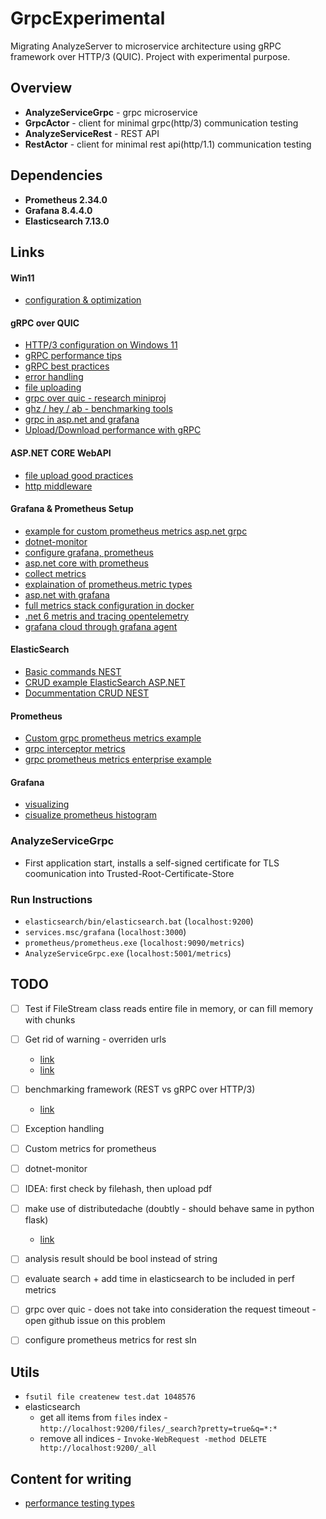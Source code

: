 # GrpcExperimental
Migrating AnalyzeServer to microservice architecture using gRPC framework over HTTP/3 (QUIC). Project with experimental purpose.

## Overview
* **AnalyzeServiceGrpc** - grpc microservice
* **GrpcActor** - client for minimal grpc(http/3) communication testing
* **AnalyzeServiceRest** - REST API
* **RestActor** - client for minimal rest api(http/1.1) communication testing

## Dependencies
* **Prometheus 2.34.0**
* **Grafana 8.4.4.0**
* **Elasticsearch 7.13.0**

## Links
#### Win11
- [configuration & optimization](https://beebom.com/how-speed-up-windows-11/)

#### gRPC over QUIC
- [HTTP/3 configuration on Windows 11](./win-http3-config.md)
- [gRPC performance tips](https://docs.microsoft.com/en-us/aspnet/core/grpc/performance?view=aspnetcore-6.0)
- [gRPC best practices](https://github.com/grpc/grpc-dotnet/tree/master/examples#uploader)
- [error handling](https://github.com/avinassh/grpc-errors/blob/master/csharp/Hello/HelloServer/Program.cs)
- [file uploading](https://www.vinsguru.com/grpc-file-upload-client-streaming/)
- [grpc over quic - research miniproj](https://github.com/jswilley/QUIC)
- [ghz / hey / ab - benchmarking tools](https://dev.to/hiisi13/easy-ways-to-load-test-a-grpc-service-1dm3)
- [grpc in asp.net and grafana](https://docs.microsoft.com/en-us/dotnet/architecture/grpc-for-wcf-developers/application-performance-management)
- [Upload/Download performance with gRPC](https://github.com/grpc/grpc-dotnet/issues/1186)

#### ASP.NET CORE WebAPI
- [file upload good practices](https://docs.microsoft.com/en-us/aspnet/core/mvc/models/file-uploads?view=aspnetcore-6.0)
- [http middleware](https://gist.github.com/songzheng45/a9c672e4c990d3fe088f62ee92499c47)

#### Grafana & Prometheus Setup
- [example for custom prometheus metrics asp.net grpc](https://github.com/Expense-Tracker-Team/portfolio-manager)
- [dotnet-monitor](https://devblogs.microsoft.com/dotnet/introducing-dotnet-monitor/)
- [configure grafana, prometheus](https://dotnetos.org/blog/2021-11-22-dotnet-monitor-grafana/)
- [asp.net core with prometheus](https://www.olivercoding.com/2018-07-22-prometheus-dotnetcore/)
- [collect metrics](https://docs.microsoft.com/en-us/dotnet/core/diagnostics/metrics-collection)
- [explaination of prometheus.metric types](https://aevitas.medium.com/expose-asp-net-core-metrics-with-prometheus-15e3356415f4)
- [asp.net with grafana](https://sachabarbs.wordpress.com/2020/02/07/setting-up-prometheus-and-grafana-monitoring/)
- [full metrics stack configuration in docker](https://medium.com/@niteshsinghal85/track-api-usage-with-prometheus-and-grafana-in-asp-net-core-cfdf03346b4)
- [.net 6 metris and tracing opentelemetry](https://www.meziantou.net/monitoring-a-dotnet-application-using-opentelemetry.htm)
- [grafana cloud through grafana agent](https://grafana.com/blog/2021/02/11/instrumenting-a-.net-web-api-using-opentelemetry-tempo-and-grafana-cloud/)

#### ElasticSearch
- [Basic commands NEST](https://www.elastic.co/guide/en/elasticsearch/client/net-api/current/nest-getting-started.html)
- [CRUD example ElasticSearch ASP.NET](https://vscode.dev/github/msfullstackdev/aspnetcore-elasticsearch-crud-azure/blob/master/CS.Repository/GenericRepository.cs)
- [Docummentation CRUD NEST](https://social.technet.microsoft.com/wiki/contents/articles/35095.crud-operation-in-elasticsearch-using-c-and-nest.aspx)

#### Prometheus
- [Custom grpc prometheus metrics example](https://github.com/Expense-Tracker-Team/portfolio-manager/tree/master/src/microservices/users/src/Api)
- [grpc interceptor metrics](https://github.com/alefcarlos/PlusUltra.AppMetrics.Grpc/blob/master/src/PlusUltra.AppMetrics.GrpcServer/Interceptors/MetricsInterceptor.cs)
- [grpc prometheus metrics enterprise example](https://github.com/e-conomic/csharp-grpc-prometheus)


#### Grafana
- [visualizing](https://docs.particular.net/samples/logging/prometheus-grafana/)
- [cisualize prometheus histogram](https://grafana.com/blog/2020/06/23/how-to-visualize-prometheus-histograms-in-grafana/)


### AnalyzeServiceGrpc
* First application start, installs a self-signed certificate for TLS coomunication into Trusted-Root-Certificate-Store


### Run Instructions
- `elasticsearch/bin/elasticsearch.bat`  (`localhost:9200`)
- `services.msc/grafana` 	(`localhost:3000`)
- `prometheus/prometheus.exe`  (`localhost:9090/metrics`)
- `AnalyzeServiceGrpc.exe`	(`localhost:5001/metrics`)


## TODO
- [ ] Test if FileStream class reads entire file in memory, or can fill memory with chunks
- [ ] Get rid of warning - overriden urls 
	* [link](https://stackoverflow.com/questions/58090842/configurekestrel-conflict-with-appsettings)
	* [link](https://stackoverflow.com/questions/51738893/removing-kestrel-binding-warning)
- [ ] benchmarking framework (REST vs gRPC over HTTP/3)
	* [link](https://www.grpc.io/docs/guides/benchmarking/)
- [ ] Exception handling
- [ ] Custom metrics for prometheus
- [ ] dotnet-monitor
- [ ] IDEA: first check by filehash, then upload pdf
- [ ] make use of distributedache (doubtly - should behave same in python flask)
	* [link](https://github.com/msfullstackdev/aspnetcore-elasticsearch-crud-azure/blob/master/CS.Repository/GenericRepository.cs)
- [ ] analysis result should be bool instead of string
- [ ] evaluate search + add time in elasticsearch to be included in perf metrics
- [ ] grpc over quic - does not take into consideration the request timeout - open github issue on this problem
- [ ] configure prometheus metrics for rest sln


## Utils
* `fsutil file createnew test.dat 1048576`
* elasticsearch 
	- get all items from `files` index - `http://localhost:9200/files/_search?pretty=true&q=*:*`
	- remove all indices - `Invoke-WebRequest -method DELETE http://localhost:9200/_all`


## Content for writing
- [performance testing types](https://assertible.com/blog/web-service-performance-testing-tips-and-tools-for-getting-started)